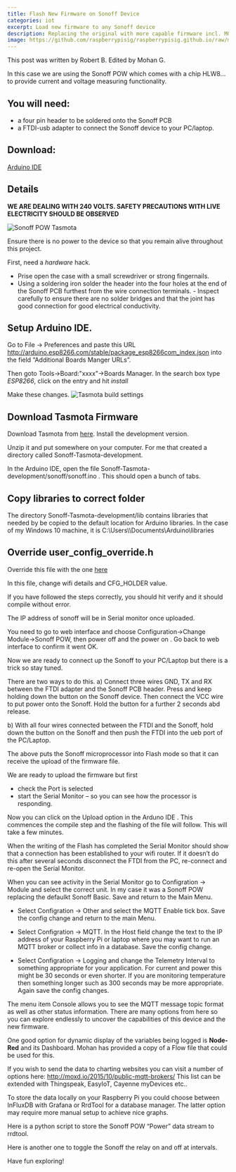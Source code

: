 ```yaml
---
title: Flash New Firmware on Sonoff Device
categories: iot
excerpt: Load new firmware to any Sonoff device
description: Replacing the original with more capable firmware incl. MQTT.
image: https://github.com/raspberrypisig/raspberrypisig.github.io/raw/master/assets/images/Selection_173.png
---
```


This post was written by Robert B. Edited by Mohan G.

In this case we are using the Sonoff POW which comes with a chip HLW8… to provide current and voltage measuring functionality.

## You will need:
- a four pin header to be soldered onto the Sonoff PCB
- a FTDI-usb adapter to connect the Sonoff device to your PC/laptop.

## Download: 

[Arduino IDE](https://www.arduino.cc/en/Main/Software)



##  Details 

**WE ARE DEALING WITH 240 VOLTS. SAFETY PRECAUTIONS WITH LIVE ELECTRICITY SHOULD BE OBSERVED**

![Sonoff POW Tasmota](https://www.cnx-software.com/wp-content/uploads/2016/12/Sonoff-POW-Serial-Header-Large.jpg)

Ensure there is no power to the device so that you remain alive throughout this project.

First, need a *hardware* hack.

- Prise open the case with a small screwdriver or strong fingernails.
- Using a soldering iron solder the header into the four holes at the end of the Sonoff PCB furthest from the wire connection terminals.  - Inspect carefully to ensure there are no solder bridges and that the joint has good connection for good electrical conductivity.

## Setup Arduino IDE. 

Go to File → Preferences and paste this URL http://arduino.esp8266.com/stable/package_esp8266com_index.json
into the field “Additional Boards Manger URLs”.

Then goto Tools->Board:"xxxx"->Boards Manager. In the search box type *ESP8266*, click on the entry and hit *install*

Make these changes.
![Tasmota build settings](https://raw.githubusercontent.com/arendst/arendst.github.io/master/media/arduinoide2b.png)

## Download Tasmota Firmware

Download Tasmota from [here](https://github.com/arendst/Sonoff-Tasmota). Install the development version.

Unzip it and put somewhere on your computer. For me that created a directory called Sonoff-Tasmota-development.

In the Arduino IDE, open the file Sonoff-Tasmota-development/sonoff/sonoff.ino . This should open a bunch of tabs.

## Copy libraries to correct folder

The directory Sonoff-Tasmota-development/lib contains libraries that needed by be copied to the default location for Arduino libraries. In the case of my Windows 10 machine, it is C:\Users\\<username>\Documents\Arduino\libraries

## Override user_config_override.h
Override this file with the one [here](https://raw.githubusercontent.com/raspberrypisig/raspberrypisig.github.io/master/assets/files/user_config_override.h)

In this file, change wifi details and CFG_HOLDER value.

If you have followed the steps correctly, you should hit verify and it should compile without error.

The IP address of sonoff will be in Serial monitor once uploaded.

You need to go to web interface and choose Configuration->Change Module->Sonoff POW, then power off and the power on .
Go back to web interface to confirm it went OK.


Now we are ready to connect up the Sonoff to your PC/Laptop but there is a trick so stay tuned.

There are two ways to do this.
a) Connect three wires GND, TX and RX between the FTDI adapter and the Sonoff PCB header. Press and keep holding down the button on the Sonoff device. Then connect the VCC wire to put power onto the Sonoff.  Hold the button for a further 2 seconds abd release.

b) With all four wires connected between the FTDI and the Sonoff, hold down the button on the Sonoff and then push the FTDI into the ueb port of the PC/Laptop.

The above puts the Sonoff microprocessor into Flash mode so that it can receive the upload of the firmware file.

We are ready to upload the firmware but first 
* check the Port is selected
* start the Serial Monitor – so you can see how the processor is responding.

Now you can click on the Upload option in the Arduno IDE .  This commences the compile step and the flashing of the file will follow. This will take a few minutes.

When the writing of the Flash has completed the Serial Monitor should show that a connection has been established to your wifi router. If it doesn’t do this after several seconds disconnect the FTDI from the PC, re-connect and re-open the Serial Monitor. 

When you can see activity in the Serial Monitor go to Configration → Module and select the correct unit.  In my case it was a Sonoff POW replacing the defaulkt Sonoff Basic.  Save and return to the Main Menu.

* Select Configration → Other and select the MQTT Enable tick box.  Save the config change and return to the main Menu.

* Select Configration → MQTT.  In the Host field change the text to the IP address of your Raspberry Pi or laptop where you may want to run an MQTT broker or collect info in a database. Save the config change.

* Select Configration → Logging and change the Telemetry Interval to something appropriate for your application.  For current and power this might be 30 seconds or even shorter.  If you are monitoring temperature then something longer such as 300 seconds may be more appropriate.  Again save the config changes.

The menu item Console allows you to see the MQTT message topic format as well as other status information.
There are many options from here so you can explore endlessly to uncover the capabilities of this device and the new firmware.

One good option for dynamic display of the variables being logged is **Node-Red** and its Dashboard. Mohan has provided a copy of a Flow file that could be used for this.

If you wish to send the data to charting websites you can visit a number of options here:
http://moxd.io/2015/10/public-mqtt-brokers/
This list can be extended with Thingspeak, EasyIoT, Cayenne myDevices etc..

To store the data locally on your Raspberry Pi you could choose between InFluxDB with Grafana or RrdTool for a database manager.  The latter option may require more manual setup to achieve nice graphs.

Here is a python script to store the Sonoff POW “Power” data stream to rrdtool.

Here is another one to toggle the Sonoff the relay on and off at intervals.

Have fun exploring!


